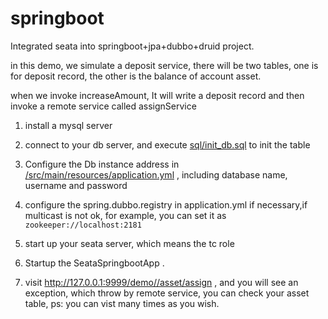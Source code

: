 # springboot

Integrated seata into springboot+jpa+dubbo+druid project.

in this demo, we simulate a deposit service, there will be two tables, one is for deposit record, the other is the
balance of account asset.

when we invoke increaseAmount, It will write a deposit record and then invoke a remote service called assignService

1. install a mysql server

2. connect to your db server, and
   execute [sql/init_db.sql](https://github.com/seata/seata-samples/blob/master/springboot/src/main/resources/sql/initial_db.sql)
   to init the table

3. Configure the Db instance address
   in [/src/main/resources/application.yml](https://github.com/seata/seata-samples/blob/master/springboot/src/main/resources/application.yml#L13-L35)
   , including database name, username and password

4. configure the spring.dubbo.registry in application.yml if necessary,if multicast is not ok, for example, you can set
   it as `zookeeper://localhost:2181`

5. start up your seata server, which means the tc role

6. Startup the SeataSpringbootApp .

7. visit http://127.0.0.1:9999/demo//asset/assign , and you will see an exception, which throw by remote service, you
   can check your asset table, ps: you can vist many times as you wish.
